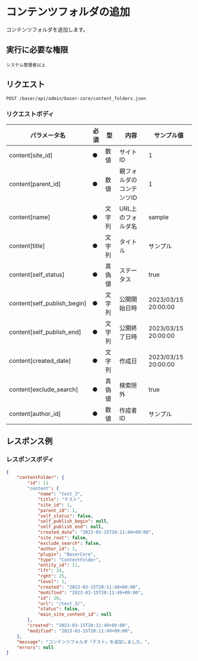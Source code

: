 # コンテンツフォルダの追加

コンテンツフォルダを追加します。

## 実行に必要な権限
    
```
システム管理者以上
```

## リクエスト
```
POST /baser/api/admin/baser-core/content_folders.json
```

### リクエストボディ

| パラメータ名                        | 必須  | 型   | 内容                | サンプル値               |
|-------------------------------|-----|-----|-------------------|---------------------|
| content[site_id]              | ●   | 数値  | サイトID             | 1                   |
| content[parent_id]            | ●   | 数値  | 親フォルダのコンテンツID     | 1                   |
| content[name]                 | ●   | 文字列 | URL上のフォルダ名        | sample              |
| content[title]                | ●   | 文字列 | タイトル              | サンプル                |
| content[self_status]          | ●   | 真偽値 | ステータス             | true                |
| content[self_publish_begin]   | ●   | 文字列 | 公開開始日時            | 2023/03/15 20:00:00 |
| content[self_publish_end]     | ●   | 文字列 | 公開終了日時            | 2023/03/15 20:00:00  |
| content[created_date]         | ●   | 文字列 | 作成日               | 2023/03/15 20:00:00 |
| content[exclude_search]       | ●   | 真偽値 | 検索除外              | true                |
| content[author_id]            | ●   | 数値  | 作成者ID             | サンプル                |

## レスポンス例

### レスポンスボディ

```json
{
    "contentFolder": {
        "id": 11
        "content": {
            "name": "test_3",
            "title": "テスト",
            "site_id": 1,
            "parent_id": 1,
            "self_status": false,
            "self_publish_begin": null,
            "self_publish_end": null,
            "created_date": "2023-03-15T20:11:49+09:00",
            "site_root": false,
            "exclude_search": false,
            "author_id": 1,
            "plugin": "BaserCore",
            "type": "ContentFolder",
            "entity_id": 11,
            "lft": 24,
            "rght": 25,
            "level": 1,
            "created": "2023-03-15T20:11:49+09:00",
            "modified": "2023-03-15T20:11:49+09:00",
            "id": 20,
            "url": "/test_3/",
            "status": false,
            "main_site_content_id": null
        },
        "created": "2023-03-15T20:11:49+09:00",
        "modified": "2023-03-15T20:11:49+09:00",
    },
    "message": "コンテンツフォルダ「テスト」を追加しました。",
    "errors": null
}

```
